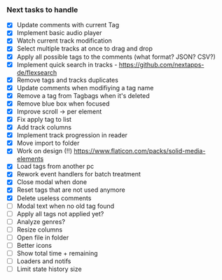### Next tasks to handle

- [x] Update comments with current Tag
- [x] Implement basic audio player
- [x] Watch current track modification
- [x] Select multiple tracks at once to drag and drop
- [x] Apply all possible tags to the comments (what format? JSON? CSV?)
- [x] Implement quick search in tracks - https://github.com/nextapps-de/flexsearch
- [x] Remove tags and tracks duplicates
- [x] Update comments when modifiying a tag name
- [x] Remove a tag from Tagbags when it's deleted
- [x] Remove blue box when focused
- [x] Improve scroll -> per element
- [x] Fix apply tag to list
- [x] Add track columns
- [x] Implement track progression in reader
- [x] Move import to folder
- [x] Work on design (!!) https://www.flaticon.com/packs/solid-media-elements
- [x] Load tags from another pc
- [x] Rework event handlers for batch treatment
- [x] Close modal when done
- [x] Reset tags that are not used anymore
- [x] Delete useless comments
- [ ] Modal text when no old tag found
- [ ] Apply all tags not applied yet?
- [ ] Analyze genres?
- [ ] Resize columns
- [ ] Open file in folder
- [ ] Better icons
- [ ] Show total time + remaining
- [ ] Loaders and notifs
- [ ] Limit state history size
